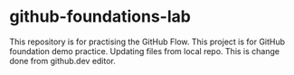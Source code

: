 # github-foundations-lab
This repository is for practising the GitHub Flow.
This project is for GitHub foundation demo practice. Updating files from local repo.
This is change done from github.dev editor.
